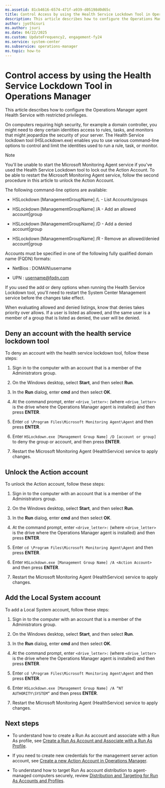 ```yaml
---
ms.assetid: 81cb4616-6574-471f-a939-d05198d0d65c
title: Control Access by using the Health Service Lockdown Tool in Operations Manager
description: This article describes how to configure the Operations Manager agent Health Service with restricted privileges.
author: jyothisuri
ms.author: jsuri
ms.date: 04/22/2025
ms.custom: UpdateFrequency2, engagement-fy24
ms.service: system-center
ms.subservice: operations-manager
ms.topic: how-to
---
```


# Control access by using the Health Service Lockdown Tool in Operations Manager

This article describes how to configure the Operations Manager agent Health Service with restricted privileges.

On computers requiring high security, for example a domain controller, you might need to deny certain identities access to rules, tasks, and monitors that might jeopardize the security of your server. The Health Service lockdown tool (HSLockdown.exe) enables you to use various command-line options to control and limit the identities used to run a rule, task, or monitor.  

> [!NOTE]  
> You'll be unable to start the Microsoft Monitoring Agent service if you've used the Health Service Lockdown tool to lock out the Action Account. To be able to restart the Microsoft Monitoring Agent service, follow the second procedure in this article to unlock the Action Account.  

The following command\-line options are available:  

-   HSLockdown \[ManagementGroupName\] /L - List Accounts\/groups  

-   HSLockdown \[ManagementGroupName\] /A - Add an allowed account|group  

-   HSLockdown \[ManagementGroupName\] /D - Add a denied account|group  

-   HSLockdown \[ManagementGroupName\] /R - Remove an allowed\/denied account|group  

Accounts must be specified in one of the following fully qualified domain name (FQDN) formats:  

- NetBios : DOMAIN\username  

- UPN     : username@fqdn.com  

If you used the add or deny options when running the Health Service Lockdown tool, you'll need to restart the System Center Management service before the changes take effect.  

When evaluating allowed and denied listings, know that denies takes priority over allows. If a user is listed as allowed, and the same user is a member of a group that is listed as denied, the user will be denied.  

## Deny an account with the health service lockdown tool

To deny an account with the health service lockdown tool, follow these steps:

1.  Sign in to the computer with an account that is a member of the Administrators group.  

2.  On the Windows desktop, select **Start**, and then select **Run**.  

3.  In the **Run** dialog, enter **cmd** and then select **OK**.  

4.  At the command prompt, enter ```<drive_letter>:``` (where ```<drive_letter>``` is the drive where the Operations Manager agent is installed) and then press **ENTER**.  

5.  Enter `cd \Program Files\Microsoft Monitoring Agent\Agent` and then press **ENTER**.  

6.  Enter `HSLockdown.exe [Management Group Name] /D [account or group]` to deny the group or account, and then press **ENTER**.  

7.  Restart the Microsoft Monitoring Agent (HealthService) service to apply changes.

## Unlock the Action account

To unlock the Action account, follow these steps:

1.  Sign in to the computer with an account that is a member of the Administrators group.  

2.  On the Windows desktop, select **Start**, and then select **Run**.  

3.  In the **Run** dialog, enter **cmd** and then select **OK**.  

4.  At the command prompt, enter ```<drive_letter>:``` (where ```<drive_letter>``` is the drive where the Operations Manager agent is installed) and then press **ENTER**.  

5.  Enter `cd \Program Files\Microsoft Monitoring Agent\Agent` and then press **ENTER**.  

6.  Enter `HSLockdown.exe [Management Group Name] /A <Action Account>` and then press **ENTER**.  

7.  Restart the Microsoft Monitoring Agent (HealthService) service to apply changes.

## Add the Local System account

To add a Local System account, follow these steps:

1.  Sign in to the computer with an account that is a member of the Administrators group.  

2.  On the Windows desktop, select **Start**, and then select **Run**.  

3.  In the **Run** dialog, enter **cmd** and then select **OK**.  

4.  At the command prompt, enter ```<drive_letter>:``` (where ```<drive_letter>``` is the drive where the Operations Manager agent is installed) and then press **ENTER**.  

5.  Enter `cd \Program Files\Microsoft Monitoring Agent\Agent` and then press **ENTER**.  

6.  Enter `HSLockdown.exe [Management Group Name] /A “NT AUTHORITY\SYSTEM”` and then press **ENTER**.

7.  Restart the Microsoft Monitoring Agent (HealthService) service to apply changes.

## Next steps

- To understand how to create a Run As account and associate with a Run As profile, see [Create a Run As Account and Associate with a Run As Profile](manage-security-create-runas-link-profile.md).

- If you need to create new credentials for the management server action account, see [Create a new Action Account in Operations Manager](manage-security-create-runas-actionaccount.md).

- To understand how to target Run As account distribution to agent-managed computers securely, review [Distribution and Targeting for Run As Accounts and Profiles](manage-security-dist-target-runas-profiles.md).  
